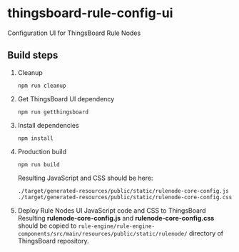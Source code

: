# thingsboard-rule-config-ui

Configuration UI for ThingsBoard Rule Nodes

## Build steps

1) Cleanup
    ```
    npm run cleanup 
    ```
2) Get ThingsBoard UI dependency
    ```
    npm run getthingsboard 
    ```
3) Install dependencies
    ```
    npm install 
    ```
4) Production build    
    ```
    npm run build 
    ```
    Resulting JavaScript and CSS should be here:
    ```
    ./target/generated-resources/public/static/rulenode-core-config.js
    ./target/generated-resources/public/static/rulenode-core-config.css
    ```
5) Deploy Rule Nodes UI JavaScript code and CSS to ThingsBoard 
    Resulting **rulenode-core-config.js** and **rulenode-core-config.css** 
    should be copied to ```rule-engine/rule-engine-components/src/main/resources/public/static/rulenode/```
    directory of ThingsBoard repository. 

